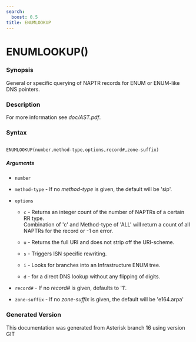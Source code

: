 ```yaml
---
search:
  boost: 0.5
title: ENUMLOOKUP
---
```


# ENUMLOOKUP()

### Synopsis

General or specific querying of NAPTR records for ENUM or ENUM-like DNS pointers.

### Description

For more information see *doc/AST.pdf*.<br>


### Syntax


```

ENUMLOOKUP(number,method-type,options,record#,zone-suffix)
```
##### Arguments


* `number`

* `method-type` - If no _method-type_ is given, the default will be 'sip'.<br>

* `options`

    * `c` - Returns an integer count of the number of NAPTRs of a certain RR type.<br>
Combination of 'c' and Method-type of 'ALL' will return a count of all NAPTRs for the record or -1 on error.<br>


    * `u` - Returns the full URI and does not strip off the URI-scheme.<br>


    * `s` - Triggers ISN specific rewriting.<br>


    * `i` - Looks for branches into an Infrastructure ENUM tree.<br>


    * `d` - for a direct DNS lookup without any flipping of digits.<br>


* `record#` - If no _record#_ is given, defaults to '1'.<br>

* `zone-suffix` - If no _zone-suffix_ is given, the default will be 'e164.arpa'<br>


### Generated Version

This documentation was generated from Asterisk branch 16 using version GIT 